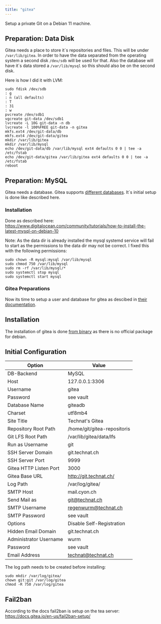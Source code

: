 ```yaml
---
title: "gitea"
---
```

Setup a private Git on a Debian 11 machine.

## Preparation: Data Disk
Gitea needs a place to store it´s repositories and files. This will be under `/var/lib/gitea`.  In order to have the data separated from the operating system a second disk `/dev/sdb` will be used for that. Also the database will have it´s data stored a `/var/lib/mysql` so this should also be on the second disk.

Here is how I did it with LVM:
```
sudo fdisk /dev/sdb
: g
: n (all defaults)
: T
: 31
: w
pvcreate /dev/sdb1
vgcreate git-data /dev/sdb1
lvcreate -L 10G git-data -n db
lvcreate -l 100%FREE git-data -n gitea
mkfs.ext4 /dev/git-data/db
mkfs.ext4 /dev/git-data/gitea
mkdir /var/lib/gitea
mkdir /var/lib/mysql
echo /dev/git-data/db /var/lib/mysql ext4 defaults 0 0 | tee -a /etc/fstab
echo /dev/git-data/gitea /var/lib/gitea ext4 defaults 0 0 | tee -a /etc/fstab
reboot
```

## Preparation: MySQL
Gitea needs a database. Gitea supports [different databases](https://docs.gitea.io/en-us/database-prep/). It´s initial setup is done like described here.

### Installation
Done as described here: https://www.digitalocean.com/community/tutorials/how-to-install-the-latest-mysql-on-debian-10

Note: As the data dir is already installed the mysql systemd service will fail to start as the permissions to the data dir may not be correct. I fixed this with the following permissions:

```
sudo chown -R mysql:mysql /var/lib/mysql
sudo chmod 750 /var/lib/mysql
sudo rm -rf /var/lib/mysql/*
sudo systemctl stop mysql
sudo systemctl start mysql
```

### Gitea Preparations
Now its time to setup a user and database for gitea as descibed in [their documentation](https://docs.gitea.io/en-us/database-prep/).


## Installation
The installation of gitea is done [from binary](https://docs.gitea.io/en-us/install-from-binary/) as there is no official package for debian.


## Initial Configuration
| Option | Value |
| ------- | ----- |
| DB-Backend | MySQL |
| Host | 127.0.0.1:3306 |
| Username | gitea|
| Password | see vault |
| Database Name | giteadb |
| Charset | utf8mb4 |
| Site Title | Technat's Gitea |
| Repository Root Path | /home/git/gitea-repositoris |
| Git LFS Root Path | /var/lib/gitea/data/lfs |
| Run as Username | git |
| SSH Server Domain | git.technat.ch |
| SSH Server Port | 9999 |
| Gitea HTTP Listen Port | 3000 |
| Gitea Base URL | http://git.technat.ch/ |
| Log Path | /var/log/gitea/ |
| SMTP Host | mail.cyon.ch |
| Send Mail as  | git@technat.ch |
| SMTP Username | regenwurm@technat.ch |
| SMTP Password | see vault |
| Options | Disable Self-Registration |
| Hidden Email Domain | git.technat.ch |
| Administrator Username | wurm |
| Password | see vault |
| Email Address | technat@technat.ch |

The log path needs to be created before installing:
```
sudo mkdir /var/log/gitea/
chown git:git /var/log/gitea
chmod -R 750 /var/log/gitea
```

## Fail2ban
According to the docs fail2ban is setup on the tea server: https://docs.gitea.io/en-us/fail2ban-setup/

